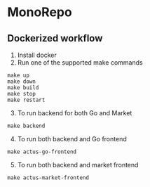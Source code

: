 # MonoRepo

## Dockerized workflow

1. Install docker
2. Run one of the supported make commands

``` make
make up
make down
make build
make stop
make restart
```

3. To run backend for both Go and Market

``` make
make backend
```

4. To run both backend and Go frontend

``` make
make actus-go-frontend
```

5. To run both backend and market frontend

``` make
make actus-market-frontend
```
